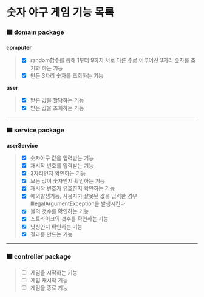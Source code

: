 # 숫자 야구 게임 기능 목록

### 🟧 domain package
**computer**
>- [x] random함수를 통해 1부터 9까지 서로 다른 수로 이루어진 3자리 숫자를 초기화 하는 기능
>- [x] 만든 3자리 숫자를 조회하는 기능

**user**
>- [x] 받은 값을 할당하는 기능
>- [x] 받은 값을 조회하는 기능
*****
### 🟧 service package
**userService**
>- [x] 숫자야구 값을 입력받는 기능
>- [x] 재시작 번호를 입력받는 기능
>- [x] 3자리인지 확인하는 기능
>- [x] 모든 값이 숫자인지 확인하는 기능
> -[x] 재시작 번호가 유효한지 확인하는 기능
>- [x] 예외발생기능, 사용자가 잘못된 값을 입력한 경우 IllegalArgumentException을 발생시킨다.
>- [x] 볼의 갯수를 확인하는 기능
>- [x] 스트라이크의 갯수를 확인하는 기능
>- [x] 낫싱인지 확인하는 기능
>- [x] 결과를 만드는 기능
*****
### 🟧 controller package
>- [ ] 게임을 시작하는 기능
>- [ ] 게임 재시작 기능
>- [ ] 게임을 종료 기능

